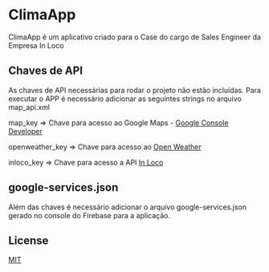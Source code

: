 # ClimaApp

ClimaApp é um aplicativo criado para o Case do cargo de Sales Engineer da Empresa In Loco

## Chaves de API
As chaves de API necessárias para rodar o projeto não estão incluídas.
Para executar o APP é necessário adicionar as seguintes strings no arquivo map_api.xml

map_key => Chave para acesso ao Google Maps - [Google Console Developer](https://console.developers.google.com)

openweather_key => Chave para acesso ao [Open Weather](https://home.openweathermap.org/users/sign_up)

inloco_key => Chave para acesso a API [In Loco](https://docs.inlocoforapps.com/docs/creating-an-application)

## google-services.json
Além das chaves é necessário adicionar o arquivo google-services.json gerado no console do Firebase para a aplicação.

## License
[MIT](https://choosealicense.com/licenses/mit/)